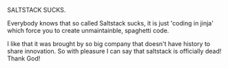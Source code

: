 SALTSTACK SUCKS.

Everybody knows that so called Saltstack sucks, it is just 'coding in jinja' which force you to create
unmaintainble, spaghetti code.

I like that it was brought by so big company that doesn't have history to share innovation.
So with pleasure I can say that saltstack is officially dead! 
Thank God!
